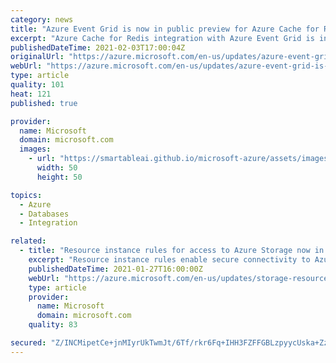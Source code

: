 ```yaml
---
category: news
title: "Azure Event Grid is now in public preview for Azure Cache for Redis"
excerpt: "Azure Cache for Redis integration with Azure Event Grid is in public preview. This integration allows service manage routing of Redis events like patching, scaling, and import/export(RDB) to any destination."
publishedDateTime: 2021-02-03T17:00:04Z
originalUrl: "https://azure.microsoft.com/en-us/updates/azure-event-grid-is-now-in-public-preview-for-azure-cache-for-redis/"
webUrl: "https://azure.microsoft.com/en-us/updates/azure-event-grid-is-now-in-public-preview-for-azure-cache-for-redis/"
type: article
quality: 101
heat: 121
published: true

provider:
  name: Microsoft
  domain: microsoft.com
  images:
    - url: "https://smartableai.github.io/microsoft-azure/assets/images/organizations/microsoft.com-50x50.jpg"
      width: 50
      height: 50

topics:
  - Azure
  - Databases
  - Integration

related:
  - title: "Resource instance rules for access to Azure Storage now in public preview"
    excerpt: "Resource instance rules enable secure connectivity to Azure  Storage by restricting access to specific resources of select Azure services. Resource instance rules to control access to Azure Storage are now in preview in all Azure public regions."
    publishedDateTime: 2021-01-27T16:00:00Z
    webUrl: "https://azure.microsoft.com/en-us/updates/storage-resource-instance-rules-preview/"
    type: article
    provider:
      name: Microsoft
      domain: microsoft.com
    quality: 83

secured: "Z/INCMipetCe+jnMIyrUkTwmJt/6Tf/rkr6Fq+IHH3FZFFGBLzpyycUska+ZzyUV8/9PzAAWLjcsEvwa9L1BpFiZXRq8EuMIFGdL53GXxtbgMbxJ6x8koNI2j/MIZUSJCpVYACklXwOVYAvFqoYT06thM8uoFl4wNZ4G1UNo6VtllBjQbeQkV3/2mKtpBTbkyZffWNbKsYp5UcLyysmZyLYi27Bs2p64uZzaZqSRbWjRmFhTJ3xHWTq1yyUYiHE5ocRWO+ZF+hahXSc0fFnelBUszvkFwrrGL0tMYtyLgQ1x/paJWgxp9Vl4q07e9+yXv/IsK+SjriXxWSdfZrElGi22pRJORSbyE4SRsM51X2c=;/ITfulrWTJ2aP6dVx9t0+g=="
---
```


